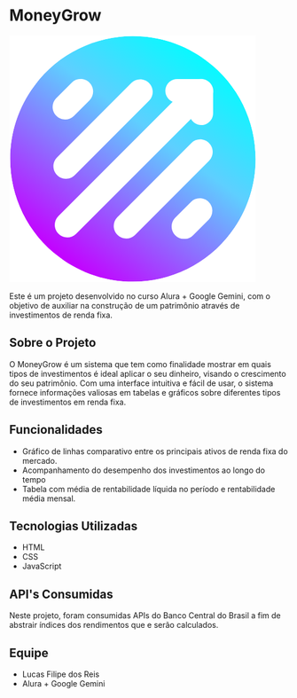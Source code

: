 # MoneyGrow

![Logo](./imgs/logo.png)

Este é um projeto desenvolvido no curso Alura + Google Gemini, com o objetivo de auxiliar na construção de um patrimônio através de investimentos de renda fixa.

## Sobre o Projeto

O MoneyGrow é um sistema que tem como finalidade mostrar em quais tipos de investimentos é ideal aplicar o seu dinheiro, visando o crescimento do seu patrimônio. Com uma interface intuitiva e fácil de usar, o sistema fornece informações valiosas em tabelas e gráficos  sobre diferentes tipos de investimentos em renda fixa.

## Funcionalidades

- Gráfico de linhas comparativo entre os principais ativos de renda fixa do mercado.
- Acompanhamento do desempenho dos investimentos ao longo do tempo
- Tabela com média de rentabilidade líquida no período e rentabilidade média mensal.

## Tecnologias Utilizadas

- HTML
- CSS
- JavaScript

## API's Consumidas

Neste projeto, foram consumidas APIs do Banco Central do Brasil a fim de abstrair índices dos rendimentos que e serão calculados.

## Equipe

- Lucas Filipe dos Reis
- Alura + Google Gemini
